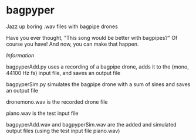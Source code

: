 # bagpyper
Jazz up boring .wav files with bagpipe drones

Have you ever thought, "This song would be better with bagpipes?" Of course you have! And now, you can make that happen.

*Information*

bagpyperAdd.py uses a recording of a bagpipe drone, adds it to the (mono, 44100 Hz fs) input file, and saves an output file

bagpyperSim.py simulates the bagpipe drone with a sum of sines and saves an output file


dronemono.wav is the recorded drone file

piano.wav is the test input file


bagpyperAdd.wav and bagpyperSim.wav are the added and simulated output files (using the test input file piano.wav)

